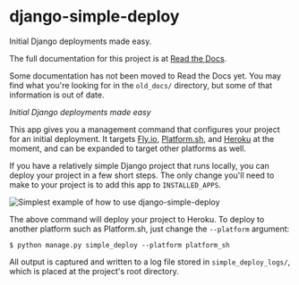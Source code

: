 # django-simple-deploy

Initial Django deployments made easy.


The full documentation for this project is at [Read the Docs](https://django-simple-deploy.readthedocs.io/en/latest/).

Some documentation has not been moved to Read the Docs yet. You may find what you're looking for in the `old_docs/` directory, but some of that information is out of date.

*Initial Django deployments made easy*

This app gives you a management command that configures your project for an initial deployment. It targets [Fly.io](https://fly.io), [Platform.sh](https://platform.sh), and [Heroku](https://heroku.com) at the moment, and can be expanded to target other platforms as well.

If you have a relatively simple Django project that runs locally, you can deploy your project in a few short steps. The only change you'll need to make to your project is to add this app to `INSTALLED_APPS`.

![Simplest example of how to use django-simple-deploy](https://raw.githubusercontent.com/ehmatthes/django-simple-deploy/main/assets/simplest_example.png)

The above command will deploy your project to Heroku. To deploy to another platform such as Platform.sh, just change the `--platform` argument:

```
$ python manage.py simple_deploy --platform platform_sh
```

All output is captured and written to a log file stored in `simple_deploy_logs/`, which is placed at the project's root directory.

